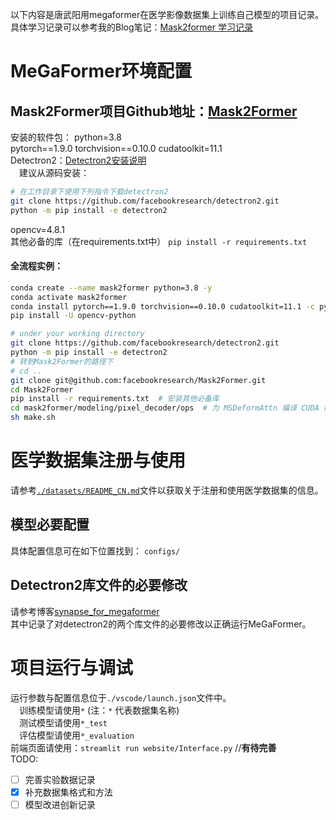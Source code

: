 以下内容是唐武阳用megaformer在医学影像数据集上训练自己模型的项目记录。具体学习记录可以参考我的Blog笔记：[Mask2former 学习记录](https://littleolaf.github.io/posts/learn/mask2former%E5%AD%A6%E4%B9%A0%E8%AE%B0%E5%BD%95/)  
# MeGaFormer环境配置
Mask2Former项目Github地址：[Mask2Former](https://github.com/facebookresearch/Mask2Former)  
---
安装的软件包：
python=3.8  
pytorch\==1.9.0 torchvision\==0.10.0 cudatoolkit=11.1  
Detectron2：[Detectron2安装说明](https://detectron2.readthedocs.io/tutorials/install.html)  
&emsp;建议从源码安装：
```bash
# 在工作目录下使用下列指令下载detectron2
git clone https://github.com/facebookresearch/detectron2.git
python -m pip install -e detectron2
```
opencv=4.8.1  
其他必备的库（在requirements.txt中）
	`pip install -r requirements.txt`
#### 全流程实例：

```bash
conda create --name mask2former python=3.8 -y
conda activate mask2former
conda install pytorch==1.9.0 torchvision==0.10.0 cudatoolkit=11.1 -c pytorch -c nvidia
pip install -U opencv-python

# under your working directory
git clone https://github.com/facebookresearch/detectron2.git
python -m pip install -e detectron2
# 转到Mask2Former的路径下
# cd ..
git clone git@github.com:facebookresearch/Mask2Former.git
cd Mask2Former
pip install -r requirements.txt  # 安装其他必备库
cd mask2former/modeling/pixel_decoder/ops  # 为 MSDeformAttn 编译 CUDA 内核
sh make.sh
```

# 医学数据集注册与使用
请参考[`./datasets/README_CN.md`](./datasets/README_CN.md)文件以获取关于注册和使用医学数据集的信息。  

## 模型必要配置
具体配置信息可在如下位置找到：
`configs/`  

## Detectron2库文件的必要修改
请参考博客[synapse_for_megaformer](https://littleolaf.github.io/posts/learn/synapse_for_megaformer/)  
其中记录了对detectron2的两个库文件的必要修改以正确运行MeGaFormer。  
# 项目运行与调试
运行参数与配置信息位于`./vscode/launch.json`文件中。  
&emsp;训练模型请使用`*` (注：`*` 代表数据集名称)  
&emsp;测试模型请使用`*_test`  
&emsp;评估模型请使用`*_evaluation`  
前端页面请使用：`streamlit run website/Interface.py` //**有待完善**  
TODO:
- [ ] 完善实验数据记录
- [x] 补充数据集格式和方法
- [ ] 模型改进创新记录